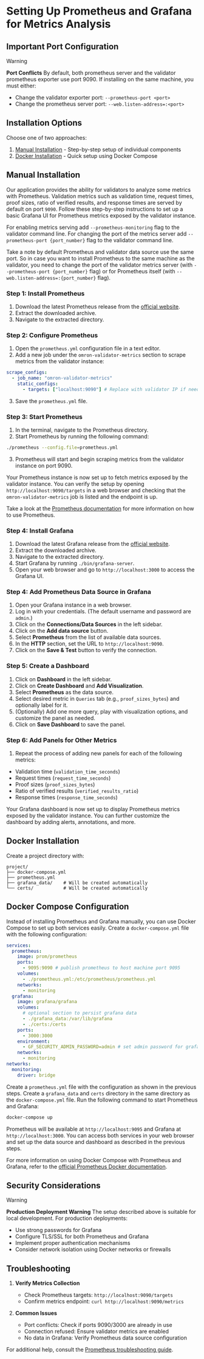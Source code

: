 # Setting Up Prometheus and Grafana for Metrics Analysis

## Important Port Configuration

> [!WARNING] 
> **Port Conflicts**
> By default, both prometheus server and the validator prometheus exporter use port 9090. If installing on the same machine, you must either:
>
> - Change the validator exporter port: `--prometheus-port <port>`
> - Change the prometheus server port: `--web.listen-address=:<port>`

## Installation Options

Choose one of two approaches:

1. [Manual Installation](#manual-installation) - Step-by-step setup of individual components
2. [Docker Installation](#docker-installation) - Quick setup using Docker Compose

## Manual Installation

Our application provides the ability for validators to analyze some metrics with Prometheus. Validation metrics such as validation time, request times, proof sizes, ratio of verified results, and response times are served by default on port `9090`. Follow these step-by-step instructions to set up a basic Grafana UI for Prometheus metrics exposed by the validator instance.

For enabling metrics serving add `--prometheus-monitoring` flag to the validator command line.
For changing the port of the metrics server add `--prometheus-port {port_number}` flag to the validator command line.

Take a note by default Prometheus and validator data source use the same port. So in case you want to install Prometheus to the same machine as the validator, you need to change the port of the validator metrics server (with `--prometheus-port {port_number}` flag) or for Prometheus itself (with `--web.listen-address=:{port_number}` flag).

### Step 1: Install Prometheus

1. Download the latest Prometheus release from the [official website](https://prometheus.io/download/).
2. Extract the downloaded archive.
3. Navigate to the extracted directory.

### Step 2: Configure Prometheus

1. Open the `prometheus.yml` configuration file in a text editor.
2. Add a new job under the `omron-validator-metrics` section to scrape metrics from the validator instance:

```yaml
scrape_configs:
  - job_name: "omron-validator-metrics"
    static_configs:
      - targets: ["localhost:9090"] # Replace with validator IP if needed
```

3. Save the `prometheus.yml` file.

### Step 3: Start Prometheus

1. In the terminal, navigate to the Prometheus directory.
2. Start Prometheus by running the following command:

```sh
./prometheus --config.file=prometheus.yml
```

3. Prometheus will start and begin scraping metrics from the validator instance on port 9090.

Your Prometheus instance is now set up to fetch metrics exposed by the validator instance. You can verify the setup by opening `http://localhost:9090/targets` in a web browser and checking that the `omron-validator-metrics` job is listed and the endpoint is up.

Take a look at the [Prometheus documentation](https://prometheus.io/docs/introduction/overview/) for more information on how to use Prometheus.

### Step 4: Install Grafana

1. Download the latest Grafana release from the [official website](https://grafana.com/grafana/download).
2. Extract the downloaded archive.
3. Navigate to the extracted directory.
4. Start Grafana by running `./bin/grafana-server`.
5. Open your web browser and go to `http://localhost:3000` to access the Grafana UI.

### Step 4: Add Prometheus Data Source in Grafana

1. Open your Grafana instance in a web browser.
2. Log in with your credentials. (The default username and password are `admin`.)
3. Click on the **Connections/Data Sources** in the left sidebar.
4. Click on the **Add data source** button.
5. Select **Prometheus** from the list of available data sources.
6. In the **HTTP** section, set the URL to `http://localhost:9090`.
7. Click on the **Save & Test** button to verify the connection.

### Step 5: Create a Dashboard

1. Click on **Dashboard** in the left sidebar.
2. Click on **Create Dashboard** and **Add Visualization**.
3. Select **Prometheus** as the data source.
4. Select desired metric in `Queries` tab (e.g., `proof_sizes_bytes`) and optionally label for it.
5. (Optionally) Add one more query, play with visualization options, and customize the panel as needed.
6. Click on **Save Dashboard** to save the panel.

### Step 6: Add Panels for Other Metrics

1. Repeat the process of adding new panels for each of the following metrics:

- Validation time (`validation_time_seconds`)
- Request times (`request_time_seconds`)
- Proof sizes (`proof_sizes_bytes`)
- Ratio of verified results (`verified_results_ratio`)
- Response times (`response_time_seconds`)

Your Grafana dashboard is now set up to display Prometheus metrics exposed by the validator instance. You can further customize the dashboard by adding alerts, annotations, and more.

## Docker Installation

Create a project directory with:

```
project/
├── docker-compose.yml
├── prometheus.yml
├── grafana_data/    # Will be created automatically
└── certs/           # Will be created automatically
```

## Docker Compose Configuration

Instead of installing Prometheus and Grafana manually, you can use Docker Compose to set up both services easily. Create a `docker-compose.yml` file with the following configuration:

```yaml
services:
  prometheus:
    image: prom/prometheus
    ports:
      - 9095:9090 # publish prometheus to host machine port 9095
    volumes:
      - ./prometheus.yml:/etc/prometheus/prometheus.yml
    networks:
      - monitoring
  grafana:
    image: grafana/grafana
    volumes:
      # optional section to persist grafana data
      - ./grafana_data:/var/lib/grafana
      - ./certs:/certs
    ports:
      - 3000:3000
    environment:
      - GF_SECURITY_ADMIN_PASSWORD=admin # set admin password for grafana here
    networks:
      - monitoring
networks:
  monitoring:
    driver: bridge
```

Create a `prometheus.yml` file with the configuration as shown in the previous steps. Create a `grafana_data` and `certs` directory in the same directory as the `docker-compose.yml` file. Run the following command to start Prometheus and Grafana:

```sh
docker-compose up
```

Prometheus will be available at `http://localhost:9095` and Grafana at `http://localhost:3000`. You can access both services in your web browser and set up the data source and dashboard as described in the previous steps.

For more information on using Docker Compose with Prometheus and Grafana, refer to the [official Prometheus Docker documentation](https://prometheus.io/docs/prometheus/latest/installation/).

## Security Considerations

> [!WARNING]
> **Production Deployment Warning**
> The setup described above is suitable for local development. For production deployments:
>
> - Use strong passwords for Grafana
> - Configure TLS/SSL for both Prometheus and Grafana
> - Implement proper authentication mechanisms
> - Consider network isolation using Docker networks or firewalls

## Troubleshooting

1. **Verify Metrics Collection**

   - Check Prometheus targets: `http://localhost:9090/targets`
   - Confirm metrics endpoint: `curl http://localhost:9090/metrics`

2. **Common Issues**
   - Port conflicts: Check if ports 9090/3000 are already in use
   - Connection refused: Ensure validator metrics are enabled
   - No data in Grafana: Verify Prometheus data source configuration

For additional help, consult the [Prometheus troubleshooting guide](https://prometheus.io/docs/prometheus/latest/troubleshooting/).
